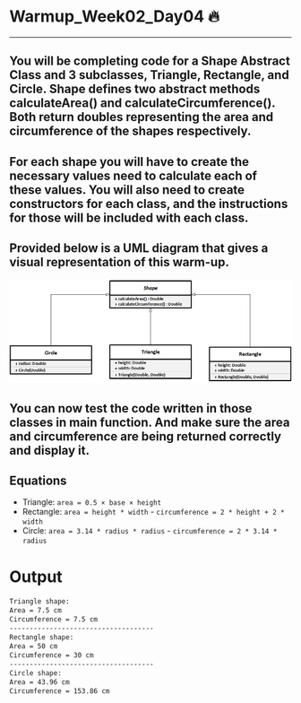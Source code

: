 # Warmup_Week02_Day04 🔥
---
## You will be completing code for a Shape Abstract Class and 3 subclasses, Triangle, Rectangle, and Circle. Shape defines two abstract methods calculateArea() and calculateCircumference(). Both return doubles representing the area and circumference of the shapes respectively.
## For each shape you will have to create the necessary values need to calculate each of these values. You will also need to create constructors for each class, and the instructions for those will be included with each class.
## Provided below is a UML diagram that gives a visual representation of this warm-up.


![](./abstract.jpg)

## You can now test the code written in those classes in main function. And make sure the area and circumference are being returned correctly and display it.

## Equations
- Triangle: `area = 0.5 × base × height`
- Rectangle: `area = height * width` - `circumference = 2 * height + 2 * width`
- Circle: `area = 3.14 * radius * radius` - `circumference = 2 * 3.14 * radius`

# Output
```
Triangle shape:
Area = 7.5 cm
Circumference = 7.5 cm
------------------------------------
Rectangle shape:
Area = 50 cm
Circumference = 30 cm
------------------------------------
Circle shape:
Area = 43.96 cm 
Circumference = 153.86 cm

```

